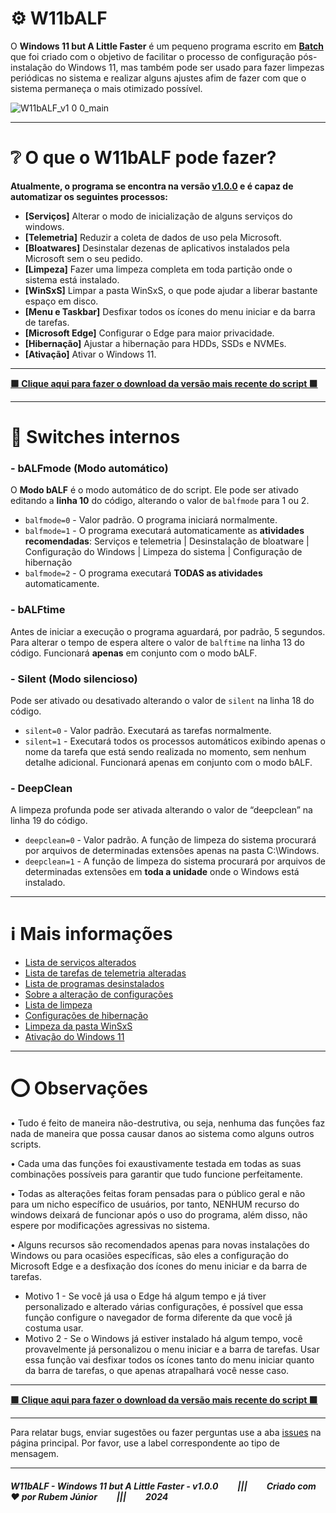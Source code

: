 # ⚙️ W11bALF
O **Windows 11 but A Little Faster** é um pequeno programa escrito em [**Batch**](https://en.wikipedia.org/wiki/Batch_file) que foi criado com o objetivo de facilitar o processo de configuração pós-instalação do Windows 11, mas também pode ser usado para fazer limpezas periódicas no sistema e realizar alguns ajustes afim de fazer com que o sistema permaneça o mais otimizado possível.

![W11bALF_v1 0 0_main](https://github.com/rubem-psd/W11bALF/assets/60861729/7fa114f2-9f72-4392-a82a-8294a525e9fd)

---

# ❔ O que o W11bALF pode fazer?
**Atualmente, o programa se encontra na versão [v1.0.0](https://github.com/rubem-psd/W11bALF/releases/latest) e é capaz de automatizar os seguintes processos:**

- **[Serviços]** Alterar o modo de inicialização de alguns serviços do windows.
- **[Telemetria]** Reduzir a coleta de dados de uso pela Microsoft.
- **[Bloatwares]** Desinstalar dezenas de aplicativos instalados pela Microsoft sem o seu pedido.
- **[Limpeza]** Fazer uma limpeza completa em toda partição onde o sistema está instalado.
- **[WinSxS]** Limpar a pasta WinSxS, o que pode ajudar a liberar bastante espaço em disco.
- **[Menu e Taskbar]** Desfixar todos os ícones do menu iniciar e da barra de tarefas.
- **[Microsoft Edge]** Configurar o Edge para maior privacidade.
- **[Hibernação]** Ajustar a hibernação para HDDs, SSDs e NVMEs.
- **[Ativação]** Ativar o Windows 11.

---

**[🟩 Clique aqui para fazer o download da versão mais recente do script 🟩](https://github.com/rubem-psd/W11bALF/releases/latest)**

---

# 🔎 Switches internos
### - bALFmode (Modo automático)

O **Modo bALF** é o modo automático de do script. Ele pode ser ativado editando a **linha 10** do código, alterando o valor de `balfmode` para 1 ou 2.
- `balfmode=0` - Valor padrão. O programa iniciará normalmente.
- `balfmode=1` - O programa executará automaticamente as **atividades recomendadas**:
Serviços e telemetria | Desinstalação de bloatware | Configuração do Windows | Limpeza do sistema | Configuração de hibernação
- `balfmode=2` - O programa executará **TODAS as atividades** automaticamente.

### - bALFtime
Antes de iniciar a execução o programa aguardará, por padrão, 5 segundos. Para alterar o tempo de espera altere o valor de `balftime` na linha 13 do código.
Funcionará **apenas** em conjunto com o modo bALF.

### - Silent (Modo silencioso)
Pode ser ativado ou desativado alterando o valor de `silent` na linha 18 do código.
- `silent=0` - Valor padrão. Executará as tarefas normalmente.
- `silent=1` - Executará todos os processos automáticos exibindo apenas o nome da tarefa que está sendo realizada no momento, sem nenhum detalhe adicional.
Funcionará apenas em conjunto com o modo bALF.

### - DeepClean
A limpeza profunda pode ser ativada alterando o valor de “deepclean” na linha 19 do código.

- `deepclean=0` - Valor padrão. A função de limpeza do sistema procurará por arquivos de determinadas extensões apenas na pasta C:\Windows.
- `deepclean=1` - A função de limpeza do sistema procurará por arquivos de determinadas extensões em **toda a unidade** onde o Windows está instalado.
---

# ℹ️ Mais informações
- [Lista de serviços alterados](https://github.com/rubem-psd/W11bALF/blob/main/Recursos/Mais_Informa%C3%A7%C3%B5es/Lista_de_servi%C3%A7os_alterados.md)
- [Lista de tarefas de telemetria alteradas](https://github.com/rubem-psd/W11bALF/blob/main/Recursos/Mais_Informa%C3%A7%C3%B5es/Lista_de_tarefas_de_telemetria_alteradas.md)
- [Lista de programas desinstalados](https://github.com/rubem-psd/W11bALF/blob/main/Recursos/Mais_Informa%C3%A7%C3%B5es/Lista_de_programas_desinstalados.md)
- [Sobre a alteração de configurações](https://github.com/rubem-psd/W11bALF/blob/main/Recursos/Mais_Informa%C3%A7%C3%B5es/Sobre_a_altera%C3%A7%C3%A3o_de_configura%C3%A7%C3%B5es.md)
- [Lista de limpeza](https://github.com/rubem-psd/W11bALF/blob/main/Recursos/Mais_Informa%C3%A7%C3%B5es/Lista_de_limpeza.md)
- [Configurações de hibernação](https://github.com/rubem-psd/W11bALF/blob/main/Recursos/Mais_Informa%C3%A7%C3%B5es/Configura%C3%A7%C3%A3o_de_hiberna%C3%A7%C3%A3o.md)
- [Limpeza da pasta WinSxS](https://github.com/rubem-psd/W11bALF/blob/main/Recursos/Mais_Informa%C3%A7%C3%B5es/Limpeza_da_pasta_WinSxS.md)
- [Ativação do Windows 11](https://github.com/rubem-psd/W11bALF/blob/main/Recursos/Mais_Informa%C3%A7%C3%B5es/Ativa%C3%A7%C3%A3o_do_W11.md)

---

# ⭕ Observações

• Tudo é feito de maneira não-destrutiva, ou seja, nenhuma das funções faz nada de maneira que possa causar danos ao sistema como alguns outros scripts.

• Cada uma das funções foi exaustivamente testada em todas as suas combinações possíveis para garantir que tudo funcione perfeitamente.

• Todas as alterações feitas foram pensadas para o público geral e não para um nicho específico de usuários, por tanto, NENHUM recurso do windows deixará de funcionar após o uso do programa, além disso, não espere por modificações agressivas no sistema.

• Alguns recursos são recomendados apenas para novas instalações do Windows ou para ocasiões específicas, são eles a configuração do Microsoft Edge e a desfixação dos ícones do menu iniciar e da barra de tarefas.
- Motivo 1 - Se você já usa o Edge há algum tempo e já tiver personalizado e alterado várias configurações, é possível que essa função configure o navegador de forma diferente da que você já costuma usar.
- Motivo 2 - Se o Windows já estiver instalado há algum tempo, você provavelmente já personalizou o menu iniciar e a barra de tarefas. Usar essa função vai desfixar todos os ícones tanto do menu iniciar quanto da barra de tarefas, o que apenas atrapalhará você nesse caso.

---

**[🟩 Clique aqui para fazer o download da versão mais recente do script 🟩](https://github.com/rubem-psd/W11bALF/releases/latest)**

---

Para relatar bugs, enviar sugestões ou fazer perguntas use a aba [issues](https://github.com/rubem-psd/W11bALF/issues) na página principal. Por favor, use a label correspondente ao tipo de mensagem.

---
##### W11bALF - Windows 11 but A Little Faster - v1.0.0⠀⠀⠀|||⠀⠀⠀Criado com ❤️ por Rubem Júnior⠀⠀⠀|||⠀⠀⠀2024
